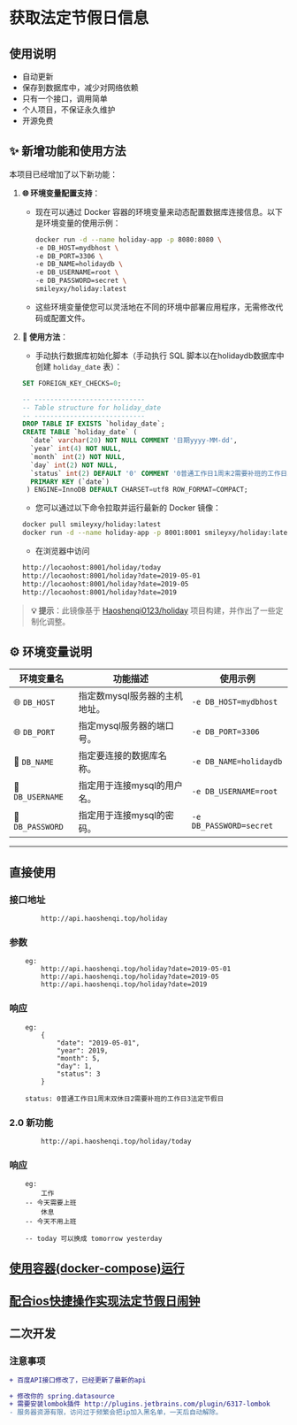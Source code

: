 # 获取法定节假日信息

## 使用说明

* 自动更新
* 保存到数据库中，减少对网络依赖
* 只有一个接口，调用简单
* 个人项目，不保证永久维护
* 开源免费

## ✨ 新增功能和使用方法

本项目已经增加了以下新功能：

1. **🌐 环境变量配置支持**：
   - 现在可以通过 Docker 容器的环境变量来动态配置数据库连接信息。以下是环境变量的使用示例：
     ```bash
     docker run -d --name holiday-app -p 8080:8080 \
     -e DB_HOST=mydbhost \
     -e DB_PORT=3306 \
     -e DB_NAME=holidaydb \
     -e DB_USERNAME=root \
     -e DB_PASSWORD=secret \
     smileyxy/holiday:latest
     ```
   - 这些环境变量使您可以灵活地在不同的环境中部署应用程序，无需修改代码或配置文件。
   
2. **📄 使用方法**：
   - 手动执行数据库初始化脚本（手动执行 SQL 脚本以在holidaydb数据库中创建 `holiday_date` 表）：
   ```sql
   SET FOREIGN_KEY_CHECKS=0;
   
   -- ----------------------------
   -- Table structure for holiday_date
   -- ----------------------------
   DROP TABLE IF EXISTS `holiday_date`;
   CREATE TABLE `holiday_date` (
     `date` varchar(20) NOT NULL COMMENT '日期yyyy-MM-dd',
     `year` int(4) NOT NULL,
     `month` int(2) NOT NULL,
     `day` int(2) NOT NULL,
     `status` int(2) DEFAULT '0' COMMENT '0普通工作日1周末2需要补班的工作日3法定节假日',
     PRIMARY KEY (`date`)
    ) ENGINE=InnoDB DEFAULT CHARSET=utf8 ROW_FORMAT=COMPACT;
   ```
   
   - 您可以通过以下命令拉取并运行最新的 Docker 镜像：
    ```bash
    docker pull smileyxy/holiday:latest
    docker run -d --name holiday-app -p 8001:8001 smileyxy/holiday:latest
    ```
   - 在浏览器中访问
    ```bash
    http://locaohost:8001/holiday/today
    http://locaohost:8001/holiday?date=2019-05-01
    http://locaohost:8001/holiday?date=2019-05
    http://locaohost:8001/holiday?date=2019
    ```

> **💡 提示**：此镜像基于 [Haoshenqi0123/holiday](https://github.com/Haoshenqi0123/holiday) 项目构建，并作出了一些定制化调整。


## ⚙️ 环境变量说明

| 环境变量名       | 功能描述                                                                 | 使用示例                      |
|----------------|------------------------------------------------------------------------|-----------------------------|
| 🌐 `DB_HOST`    | 指定数mysql服务器的主机地址。                      | `-e DB_HOST=mydbhost`       |
| 🌐 `DB_PORT`    | 指定mysql服务器的端口号。                      | `-e DB_PORT=3306`           |
| 📂 `DB_NAME`    | 指定要连接的数据库名称。                           | `-e DB_NAME=holidaydb`      |
| 👤 `DB_USERNAME`| 指定用于连接mysql的用户名。                          | `-e DB_USERNAME=root`       |
| 🔑 `DB_PASSWORD`| 指定用于连接mysql的密码。                 | `-e DB_PASSWORD=secret`     |

---

## 直接使用

### 接口地址

            http://api.haoshenqi.top/holiday

### 参数

        eg:
            http://api.haoshenqi.top/holiday?date=2019-05-01
            http://api.haoshenqi.top/holiday?date=2019-05
            http://api.haoshenqi.top/holiday?date=2019

### 响应

        eg:
            {
                "date": "2019-05-01",
                "year": 2019,
                "month": 5,
                "day": 1,
                "status": 3
            }

        status: 0普通工作日1周末双休日2需要补班的工作日3法定节假日

### 2.0 新功能

            http://api.haoshenqi.top/holiday/today

### 响应

        eg:
            工作
        -- 今天需要上班
            休息
        -- 今天不用上班

        -- today 可以换成 tomorrow yesterday

## [使用容器(docker-compose)运行](https://github.com/Haoshenqi0123/holiday/wiki/%E4%BD%BF%E7%94%A8%E5%AE%B9%E5%99%A8%E8%BF%90%E8%A1%8C)

## [配合ios快捷操作实现法定节假日闹钟](https://github.com/Haoshenqi0123/holiday/wiki/%E6%94%AF%E6%8C%81IOS%E6%B3%95%E5%AE%9A%E8%8A%82%E5%81%87%E6%97%A5%E9%97%B9%E9%92%9F)



## 二次开发

### 注意事项

```diff 
+ 百度API接口修改了，已经更新了最新的api

+ 修改你的 spring.datasource
+ 需要安装lombok插件 http://plugins.jetbrains.com/plugin/6317-lombok
- 服务器资源有限，访问过于频繁会把ip加入黑名单，一天后自动解除。
``` 
